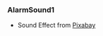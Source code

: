 
### AlarmSound1 
- Sound Effect from <a href="https://pixabay.com/sound-effects/?utm_source=link-attribution&utm_medium=referral&utm_campaign=music&utm_content=6402">Pixabay</a>